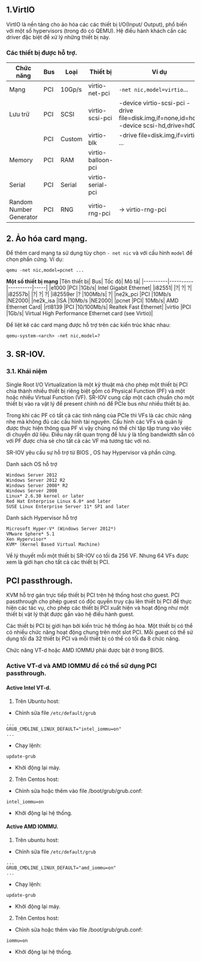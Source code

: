 ## 1.VirtIO

VirtIO là nền tảng cho ảo hóa các các thiết bị I/O(Input/ Output), phổ biến với một số hypervisors (trong đó có QEMU). Hệ điều hành khách cần các driver đặc biệt để xử lý những thiết bị này.

### Các thiết bị được hỗ trợ.
|Chức năng| Bus| Loại | Thiết bị     | Ví dụ |
|---------|----|------|--------------|-------|
|Mạng     | PCI|10Gp/s|virtio-net-pci|`-net nic,model=virtio`...|
|Lưu trữ  | PCI|SCSI  |virtio-scsi-pci|-device virtio-scsi-pci -drive file=disk.img,if=none,id=hd0 -device scsi-hd,drive=hd0|
||PCI |Custom|virtio-blk|-drive file=disk.img,if=virtio ...|
|Memory|PCI|RAM|	virtio-balloon-pci||
|Serial|	PCI	|Serial	|virtio-serial-pci||
|Random Number Generator|	PCI|	RNG|	virtio-rng-pci|	→ virtio-rng-pci

## 2. Ảo hóa card mạng.
Để thêm card mạng ta sử dụng tùy chọn `- net nic` và với cấu hình `model` để chọn phần cứng.
Ví dụ:
```
qemu -net nic,model=pcnet ...
```


**Một số thiết bị mạng**
|Tên thiết bị|	Bus| Tốc độ|	Mô tả|
|----------|----------|----------|-----|
|e1000	|PCI	|1Gb/s|	Intel Gigabit Ethernet|
|i82551|	|?|	?|	?|
|i82557b|	|?|	?|	?|
|i82559er	|?	|100Mb/s|	?|
|ne2k_pci	|PCI	|10Mb/s	|NE2000|
|ne2k_isa	|ISA	|10Mb/s	|NE2000|
|pcnet	|PCI|	10Mb/s|	AMD Ethernet Card|
|rtl8139	|PCI	|10/100Mb/s|	Realtek Fast Ethernet|
|virtio	|PCI	|1Gb/s|	Virtual High Performance Ethernet card (see Virtio)|

Để liệt kê các card mạng được hỗ trợ trên các kiến trúc khác nhau:
```
qemu-system-<arch> -net nic,model=?
```
## 3. SR-IOV.
### 3.1. Khái niệm
Single Root I/O Virtualization là một kỹ thuật mà cho phép một thiết bị PCI chia thành nhiều thiết bị riêng biệt gồm có Physical Function (PF) và một hoặc nhiều Virtual Function (VF). SR-IOV cung cấp một cách chuẩn cho một thiết bị vào ra vật lý để present chính nó để PCIe bus như nhiều thiết bị ảo.

Trong khi các PF có tất cả các tính năng của PCIe thì VFs là các chức năng nhẹ mà không đủ các cấu hình tài nguyên. Cấu hình các VFs và quản lý được thực hiện thông qua PF vì vậy chúng nó thể chỉ tập tập trung vào việc di chuyển dữ liệu. Điều này rất quan trọng để lưu ý là tổng bandwidth sẵn có với PF được chia sẻ cho tất cả các VF mà tương tác với nó.

SR-IOV yêu cầu sự hỗ trợ từ BIOS , OS hay Hypervisor và phần cứng.

Danh sách OS hỗ trợ
```
Windows Server 2012  
Windows Server 2012 R2  
Windows Server 2008* R2  
Windows Server 2008  
Linux* 2.6.30 kernel or later  
Red Hat Enterprise Linux 6.0* and later  
SUSE Linux Enterprise Server 11* SP1 and later
```
Danh sách Hypervisor hỗ trợ
```
Microsoft Hyper-V* (Windows Server 2012*)  
VMware Sphere* 5.1  
Xen Hypervisor*  
KVM* (Kernel Based Virtual Machine)  
```

Về lý thuyết mỗi một thiết bị SR-IOV có tối đa 256 VF. Nhưng 64 VFs được xem là giới hạn cho tất cả các thiết bị PCI.


## PCI passthrough.

KVM hỗ trợ gán trực tiếp thiết bị PCI trên hệ thống host cho guest. PCI passthrough cho phép guest có độc quyền truy cậu lên thiết bị PCI để thực hiện các tác vụ, cho phép các thiết bị PCI xuất hiện và hoạt động như một thiết bị vật lý thật được gắn vào hệ điều hành guest.

Các thiết bị PCI bị giới hạn bởi kiến trúc hệ thống ảo hóa. Một thiết bị có thể có nhiều chức năng hoạt động chung trên một slot PCI. Mỗi guest có thể sử dụng tối đa 32 thiết bị PCI và mỗi thiết bị có thể có tối đa 8 chức năng.

Chức năng VT-d hoặc AMD IOMMU phải được bật ở trong BIOS.

### Active VT-d và AMD IOMMU để có thể sử dụng PCI passthrough.
#### Active Intel VT-d.
1. Trên Ubuntu host:
- Chỉnh sửa file `/etc/default/grub`
```
...
GRUB_CMDLINE_LINUX_DEFAULT="intel_iommu=on"
...
```
- Chạy lệnh:
```
update-grub
```
- Khởi động lại máy.

2. Trên Centos host:
- Chỉnh sửa hoặc thêm vào file /boot/grub/grub.conf:
```
intel_iommu=on
```
- Khởi động lại hệ thống.

#### Active AMD IOMMU.
1. Trên ubuntu host:
- Chỉnh sửa file `/etc/default/grub`
```
...
GRUB_CMDLINE_LINUX_DEFAULT="amd_iommu=on"
...
```
- Chạy lệnh:
```
update-grub
```
- Khởi động lại máy.

2. Trên Centos host:
- Chỉnh sửa hoặc thêm vào file /boot/grub/grub.conf:
```
iommu=on
```
- Khởi động lại hệ thống.